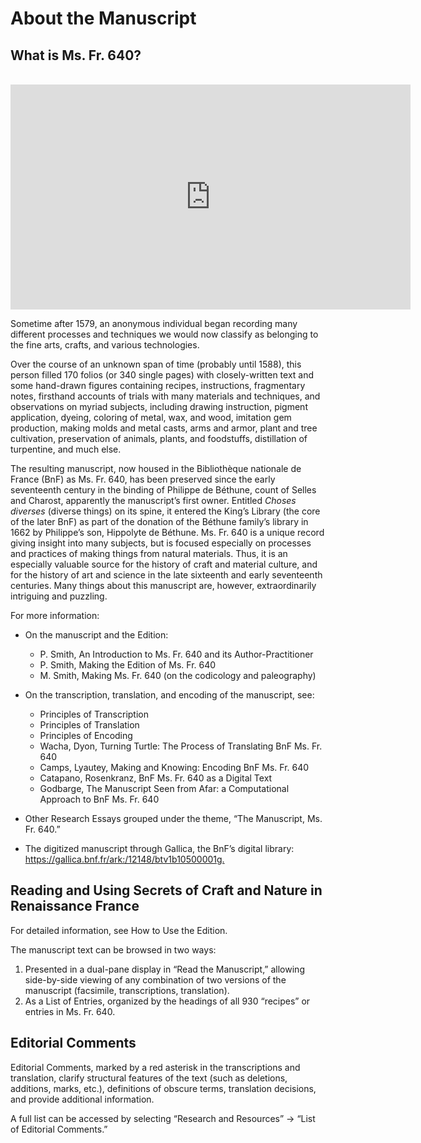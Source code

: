 # About the Manuscript

## What is Ms. Fr. 640?
<br/>

<iframe src="https://vimeo.com/385073832" width="640" height="360" frameborder="0" allow="autoplay; fullscreen" allowfullscreen></iframe>

<br/>

Sometime after 1579, an anonymous individual began recording many different processes and techniques we would now classify as belonging to the fine arts, crafts, and various technologies.

Over the course of an unknown span of time (probably until 1588), this person filled 170 folios (or 340 single pages) with closely-written text and some hand-drawn figures containing recipes, instructions, fragmentary notes, firsthand accounts of trials with many materials and techniques, and observations on myriad subjects, including drawing instruction, pigment application, dyeing, coloring of metal, wax, and wood, imitation gem production, making molds and metal casts, arms and armor, plant and tree cultivation, preservation of animals, plants, and foodstuffs, distillation of turpentine, and much else.

The resulting manuscript, now housed in the Bibliothèque nationale de France (BnF) as Ms. Fr. 640, has been preserved since the early seventeenth century in the binding of Philippe de Béthune, count of Selles and Charost, apparently the manuscript’s first owner. Entitled *Choses diverses* (diverse things) on its spine, it entered the King’s Library (the core of the later BnF) as part of the donation of the Béthune family’s library in 1662 by Philippe’s son, Hippolyte de Béthune.
Ms. Fr. 640 is a unique record giving insight into many subjects, but is focused especially on processes and practices of making things from natural materials. Thus, it is an especially valuable source for the history of craft and material culture, and for the history of art and science in the late sixteenth and early seventeenth centuries. Many things about this manuscript are, however, extraordinarily intriguing and puzzling.

For more information:

* On the manuscript and the Edition:
  - P. Smith, An Introduction to Ms. Fr. 640 and its Author-Practitioner
  - P. Smith, Making the Edition of Ms. Fr. 640
  - M. Smith, Making Ms. Fr. 640 (on the codicology and paleography)
* On the transcription, translation, and encoding of the manuscript, see:
  - Principles of Transcription
  - Principles of Translation
  - Principles of Encoding
  - Wacha, Dyon, Turning Turtle: The Process of Translating BnF Ms. Fr. 640
  - Camps, Lyautey, Ma<r>king and Knowing: Encoding BnF Ms. Fr. 640
  - Catapano, Rosenkranz, BnF Ms. Fr. 640 as a Digital Text
  - Godbarge, The Manuscript Seen from Afar: a Computational Approach to BnF Ms. Fr. 640

* Other Research Essays grouped under the theme, “The Manuscript, Ms. Fr. 640.”
* The digitized manuscript through Gallica, the BnF’s digital library: <https://gallica.bnf.fr/ark:/12148/btv1b10500001g.>


## Reading and Using Secrets of Craft and Nature in Renaissance France

For detailed information, see How to Use the Edition.

The manuscript text can be browsed in two ways:

1. Presented in a dual-pane display in “Read the Manuscript,” allowing side-by-side viewing of any combination of two versions of the manuscript (facsimile, transcriptions, translation).
2. As a List of Entries, organized by the headings of all 930 “recipes” or entries in Ms. Fr. 640.

## Editorial Comments

Editorial Comments, marked by a red asterisk in the
transcriptions and translation, clarify structural
features of the text (such as deletions, additions, marks, etc.),
definitions of obscure terms, translation decisions, and provide additional information.

A full list can be accessed by selecting
“Research and Resources” → “List of Editorial Comments.”